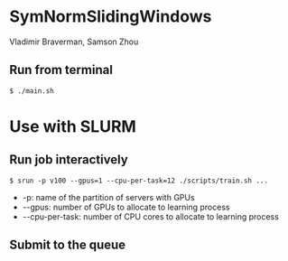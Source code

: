 # SymNormSlidingWindows
Vladimir Braverman, Samson Zhou
## Run from terminal
    $ ./main.sh 

# Use with SLURM

## Run job interactively

	$ srun -p v100 --gpus=1 --cpu-per-task=12 ./scripts/train.sh ...
	
* -p: name of the partition of servers with GPUs
* --gpus: number of GPUs to allocate to learning process
* --cpu-per-task: number of CPU cores to allocate to learning process

## Submit to the queue


